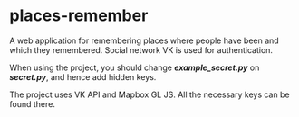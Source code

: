 # places-remember
A web application for remembering places where people have been and which they remembered. Social network VK is used for authentication.

When using the project, you should change <b><i>example_secret.py</i></b> on <b><i>secret.py</i></b>, and hence add hidden keys.

The project uses VK API and Mapbox GL JS. All the necessary keys can be found there.
